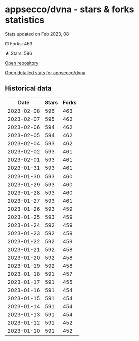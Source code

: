# appsecco/dvna - stars & forks statistics

Stats updated on Feb 2023, 08

☋ Forks: 463

★ Stars: 596

[Open repository](https://github.com/appsecco/dvna)

[Open detailed stats for appsecco/dvna](https://reviewgithub.com/rep/appsecco/dvna)

## Historical data
| Date | Stars | Forks |
|------|-------|-------|
| 2023-02-08 | 596 | 463 | 
| 2023-02-07 | 595 | 462 | 
| 2023-02-06 | 594 | 462 | 
| 2023-02-05 | 594 | 462 | 
| 2023-02-04 | 593 | 462 | 
| 2023-02-02 | 593 | 461 | 
| 2023-02-01 | 593 | 461 | 
| 2023-01-31 | 593 | 461 | 
| 2023-01-30 | 593 | 460 | 
| 2023-01-29 | 593 | 460 | 
| 2023-01-28 | 593 | 460 | 
| 2023-01-27 | 593 | 461 | 
| 2023-01-26 | 593 | 459 | 
| 2023-01-25 | 593 | 459 | 
| 2023-01-24 | 592 | 459 | 
| 2023-01-23 | 592 | 459 | 
| 2023-01-22 | 592 | 459 | 
| 2023-01-21 | 592 | 458 | 
| 2023-01-20 | 592 | 458 | 
| 2023-01-19 | 592 | 458 | 
| 2023-01-18 | 591 | 457 | 
| 2023-01-17 | 591 | 455 | 
| 2023-01-16 | 591 | 454 | 
| 2023-01-15 | 591 | 454 | 
| 2023-01-14 | 591 | 454 | 
| 2023-01-13 | 591 | 454 | 
| 2023-01-12 | 591 | 452 | 
| 2023-01-10 | 591 | 452 | 


